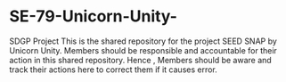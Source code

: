 # SE-79-Unicorn-Unity-
SDGP Project
This is the shared repository for the project SEED SNAP by Unicorn Unity.
Members should be responsible and accountable for their action in this shared repository.
Hence , Members should be aware and track their actions here to correct them if it causes error.

